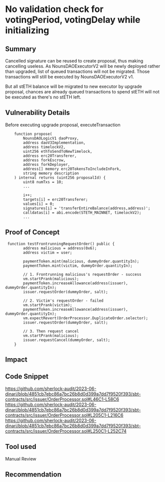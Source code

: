 # No validation check for votingPeriod, votingDelay while initializing

## Summary
Cancelled signature can be reused to create proposal, thus making cancelling useless.
As NounsDAOExecutorV2 will be newly deployed rather than upgraded, list of queued transactions will not be migrated.
Those transactions will still be executed by NounsDAOExecutorV2 v1.

But all stETH balance will be migrated to new executor by upgrade proposal, chances are already queued transactions to spend stETH will not be executed as there's no stETH left.

## Vulnerability Details
Before executing upgrade proposal, executeTransaction

```solidity
    function propose(
        NounsDAOLogicV1 daoProxy,
        address daoV3Implementation,
        address timelockV2,
        uint256 ethToSendToNewTimelock,
        address erc20Transferer,
        address forkEscrow,
        address forkDeployer,
        address[] memory erc20TokensToIncludeInFork,
        string memory description
    ) internal returns (uint256 proposalId) {
        uint8 numTxs = 10;
        ...

        i++;
        targets[i] = erc20Transferer;
        values[i] = 0;
        signatures[i] = 'transferEntireBalance(address,address)';
        calldatas[i] = abi.encode(STETH_MAINNET, timelockV2);
        ...

```

## Proof of Concept 
```solidity
 function testFrontrunningRequestOrder() public {
        address malicious = address(0x6);
        address victim = user;

        paymentToken.mint(malicious, dummyOrder.quantityIn);
        paymentToken.mint(victim, dummyOrder.quantityIn);

        // 1. Frontrunning malicious's requestOrder - success
        vm.startPrank(malicious);
        paymentToken.increaseAllowance(address(issuer), dummyOrder.quantityIn);
        issuer.requestOrder(dummyOrder, salt);

        // 2. Victim's requestOrder - failed
        vm.startPrank(victim);
        paymentToken.increaseAllowance(address(issuer), dummyOrder.quantityIn);
        vm.expectRevert(OrderProcessor.DuplicateOrder.selector);
        issuer.requestOrder(dummyOrder, salt);

        // 3. Then request cancel
        vm.startPrank(malicious);
        issuer.requestCancel(dummyOrder, salt);
    }
```

## Impact

## Code Snippet
https://github.com/sherlock-audit/2023-06-dinari/blob/4851cb7ebc86a7bc26b8d0d399a7dd7f9520f393/sbt-contracts/src/issuer/OrderProcessor.sol#L46C1-L58C6
https://github.com/sherlock-audit/2023-06-dinari/blob/4851cb7ebc86a7bc26b8d0d399a7dd7f9520f393/sbt-contracts/src/issuer/OrderProcessor.sol#L205C1-L216C6
https://github.com/sherlock-audit/2023-06-dinari/blob/4851cb7ebc86a7bc26b8d0d399a7dd7f9520f393/sbt-contracts/src/issuer/OrderProcessor.sol#L250C1-L252C74

## Tool used

Manual Review

## Recommendation
